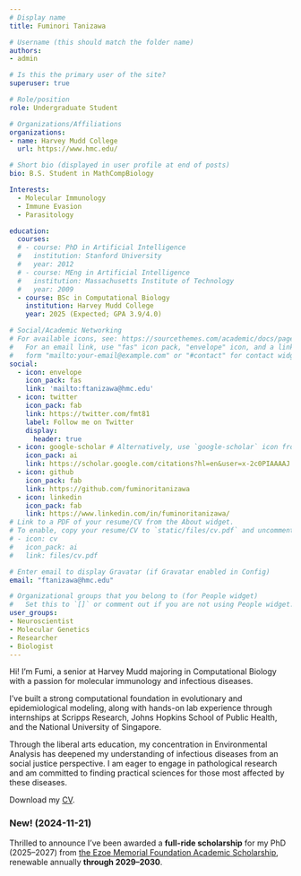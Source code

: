 ```yaml
---
# Display name
title: Fuminori Tanizawa

# Username (this should match the folder name)
authors:
- admin

# Is this the primary user of the site?
superuser: true

# Role/position
role: Undergraduate Student

# Organizations/Affiliations
organizations:
- name: Harvey Mudd College
  url: https://www.hmc.edu/

# Short bio (displayed in user profile at end of posts)
bio: B.S. Student in MathCompBiology

Interests:
  - Molecular Immunology
  - Immune Evasion
  - Parasitology

education:
  courses:
  # - course: PhD in Artificial Intelligence
  #   institution: Stanford University
  #   year: 2012
  # - course: MEng in Artificial Intelligence
  #   institution: Massachusetts Institute of Technology
  #   year: 2009
  - course: BSc in Computational Biology
    institution: Harvey Mudd College
    year: 2025 (Expected; GPA 3.9/4.0)

# Social/Academic Networking
# For available icons, see: https://sourcethemes.com/academic/docs/page-builder/#icons
#   For an email link, use "fas" icon pack, "envelope" icon, and a link in the
#   form "mailto:your-email@example.com" or "#contact" for contact widget.
social:
  - icon: envelope
    icon_pack: fas
    link: 'mailto:ftanizawa@hmc.edu'
  - icon: twitter
    icon_pack: fab
    link: https://twitter.com/fmt81
    label: Follow me on Twitter
    display:
      header: true
  - icon: google-scholar # Alternatively, use `google-scholar` icon from `ai` icon pack
    icon_pack: ai
    link: https://scholar.google.com/citations?hl=en&user=x-2c0PIAAAAJ
  - icon: github
    icon_pack: fab
    link: https://github.com/fuminoritanizawa
  - icon: linkedin
    icon_pack: fab
    link: https://www.linkedin.com/in/fuminoritanizawa/
# Link to a PDF of your resume/CV from the About widget.
# To enable, copy your resume/CV to `static/files/cv.pdf` and uncomment the lines below.
# - icon: cv
#   icon_pack: ai
#   link: files/cv.pdf

# Enter email to display Gravatar (if Gravatar enabled in Config)
email: "ftanizawa@hmc.edu"

# Organizational groups that you belong to (for People widget)
#   Set this to `[]` or comment out if you are not using People widget.
user_groups:
- Neuroscientist
- Molecular Genetics
- Researcher
- Biologist
---
```

Hi! I’m Fumi, a senior at Harvey Mudd majoring in Computational Biology with a passion for molecular immunology and infectious diseases.

I’ve built a strong computational foundation in evolutionary and epidemiological modeling, along with hands-on lab experience through internships at Scripps Research, Johns Hopkins School of Public Health, and the National University of Singapore.

Through the liberal arts education, my concentration in Environmental Analysis has deepened my understanding of infectious diseases from an social justice perspective. I am eager to engage in pathological research and am committed to finding practical sciences for those most affected by these diseases.

<i class="fas fa-download  pr-1 fa-fw"></i> Download my [CV](fuminoritanizawa_cv.pdf).

<!-- Japanese: こんにちは！米国ハーベイ・マッド大学の計算生物学専攻4年の谷澤文礼です。孫正義育英財団2期, 柳井正財団5期。 -->

### New! (2024-11-21)
Thrilled to announce I’ve been awarded a **full-ride scholarship** for my PhD (2025–2027) from <a href="https://www.recruit-foundation.org/en/">the Ezoe Memorial Foundation Academic Scholarship</a>, renewable annually **through 2029–2030**.